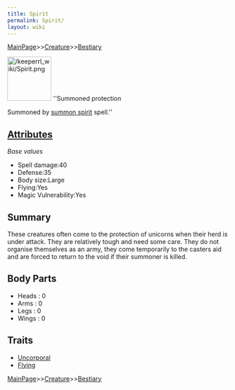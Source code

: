 ```yaml
---
title: Spirit
permalink: Spirit/
layout: wiki
---
```


[MainPage](/keeperrl_wiki/ "wikilink")>>[Creature](/keeperrl_wiki/Creature_Guide "wikilink")>>[Bestiary](/keeperrl_wiki/Bestiary "wikilink")

<img src="/keeperrl_wiki/Spirit.png" title="fig:/keeperrl_wiki/Spirit.png" alt="/keeperrl_wiki/Spirit.png" width="100" />
''Summoned protection

Summoned by [summon spirit](/keeperrl_wiki/Summon_Spirit "wikilink") spell.''

[Attributes](/keeperrl_wiki/Attributes "wikilink")
-------------------------------------

*Base values*

-   Spell damage:40
-   Defense:35
-   Body size:Large
-   Flying:Yes
-   Magic Vulnerability:Yes

Summary
-------

These creatures often come to the protection of unicorns when their herd
is under attack. They are relatively tough and need some care. They do
not organise themselves as an army, they come temporarily to the casters
aid and are forced to return to the void if their summoner is killed.

Body Parts
----------

-   Heads : 0
-   Arms : 0
-   Legs : 0
-   Wings : 0

Traits
------

-   [Uncorporal](/keeperrl_wiki/Uncorporal "wikilink")
-   [Flying](/keeperrl_wiki/Flying "wikilink")

[MainPage](/keeperrl_wiki/ "wikilink")>>[Creature](/keeperrl_wiki/Creature_Guide "wikilink")>>[Bestiary](/keeperrl_wiki/Bestiary "wikilink")

